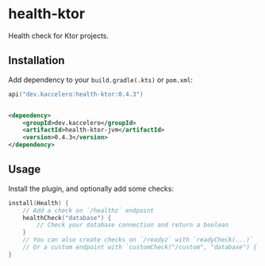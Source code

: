 # health-ktor

Health check for Ktor projects.

## Installation

Add dependency to your `build.gradle(.kts)` or `pom.xml`:

```kotlin
api("dev.kaccelero:health-ktor:0.4.3")
```

```xml

<dependency>
    <groupId>dev.kaccelero</groupId>
    <artifactId>health-ktor-jvm</artifactId>
    <version>0.4.3</version>
</dependency>
```

## Usage

Install the plugin, and optionally add some checks:

```kotlin
install(Health) {
    // Add a check on `/healthz` endpoint
    healthCheck("database") {
        // Check your database connection and return a boolean
    }
    // You can also create checks on `/readyz` with `readyCheck(...)`
    // Or a custom endpoint with `customCheck("/custom", "database") { ... }`
}
```
